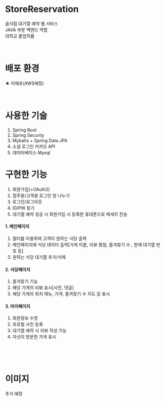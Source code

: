 # StoreReservation
음식점 대기열 예약 웹 서비스 
<br/>
JAVA 부분 백엔드 역할 
<br/>
대학교 졸업작품
<br/>
<br/>
<br/>
# 배포 환경
★ 미배포(AWS예정)
<br/>
<br/>
<br/>
# 사용한 기술
1. Spring Boot
2. Spring Security
3. Mybatis + Spring Data JPA
5. 소셜 로그인 카카오 API
6. 데이터베이스 Mysql

 # 구현한 기능
 1. 회원가입(+OAuth2)
 2. 점주용/고객용 로그인 창 나누기
 3. 로그인/로그아웃
 4. ID/PW 찾기
 5. 대기열 예약 성공 시 회원가입 시 등록한 휴대폰으로 메세지 전송
 #### 1. 메인페이지
 1. 필터를 이용하여 고객이 원하는 식당 출력
 2. 메인페이지에 식당 데이터 출력[가게 이름, 리뷰 평점, 즐겨찾기 수 , 현재 대기열 번호 등]
 3. 원하는 식당 대기열 추가/삭제
 #### 2. 식당페이지
 1. 즐겨찾기 기능
 2. 해당 가게의 리뷰 표시[사진, 댓글]
 3. 해당 가게의 위치 메뉴, 가격, 즐겨찾기 수 지도 등 표시
 #### 3. 마이페이지
 1. 회원정보 수정
 2. 프로필 사진 등록
 3. 대기열 예약 시 리뷰 작성 가능
 4. 자신이 방문한 가게 표시
<br/>
<br/>
<br/>

 # 이미지
 추가 예정



